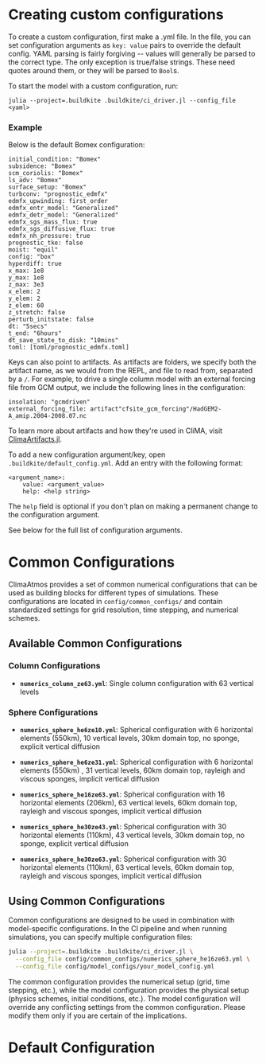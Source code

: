 
# Creating custom configurations
To create a custom configuration, first make a .yml file.
In the file, you can set configuration arguments as `key: value` pairs to override the default config.
YAML parsing is fairly forgiving -- values will generally be parsed to the correct type.
The only exception is true/false strings. These need quotes around them, or they will be parsed to `Bool`s.

To start the model with a custom configuration, run:

`julia --project=.buildkite .buildkite/ci_driver.jl --config_file <yaml>`

### Example
Below is the default Bomex configuration:
```
initial_condition: "Bomex"
subsidence: "Bomex"
scm_coriolis: "Bomex"
ls_adv: "Bomex"
surface_setup: "Bomex"
turbconv: "prognostic_edmfx"
edmfx_upwinding: first_order
edmfx_entr_model: "Generalized"
edmfx_detr_model: "Generalized"
edmfx_sgs_mass_flux: true
edmfx_sgs_diffusive_flux: true
edmfx_nh_pressure: true
prognostic_tke: false
moist: "equil"
config: "box"
hyperdiff: true
x_max: 1e8
y_max: 1e8
z_max: 3e3
x_elem: 2
y_elem: 2
z_elem: 60
z_stretch: false
perturb_initstate: false
dt: "5secs"
t_end: "6hours"
dt_save_state_to_disk: "10mins"
toml: [toml/prognostic_edmfx.toml]
```

Keys can also point to artifacts. As artifacts are folders, we specify both the artifact name, as we would from the REPL, and file to read from, separated by a `/`. For example, to drive a single
column model with an external forcing file from GCM output, we include the following lines in the
configuration:
```
insolation: "gcmdriven"
external_forcing_file: artifact"cfsite_gcm_forcing"/HadGEM2-A_amip.2004-2008.07.nc
```
To learn more about artifacts and how they're used in CliMA, visit [ClimaArtifacts.jl](https://github.com/CliMA/ClimaArtifacts).

To add a new configuration argument/key, open `.buildkite/default_config.yml`.
Add an entry with the following format:
```
<argument_name>:
    value: <argument_value>
    help: <help string>
```
The `help` field is optional if you don't plan on making a permanent change to the configuration argument.

See below for the full list of configuration arguments.

# Common Configurations

ClimaAtmos provides a set of common numerical configurations that can be used as building blocks for different types of simulations. These configurations are located in `config/common_configs/` and contain standardized settings for grid resolution, time stepping, and numerical schemes.

## Available Common Configurations

### Column Configurations
- **`numerics_column_ze63.yml`**: Single column configuration with 63 vertical levels

### Sphere Configurations
- **`numerics_sphere_he6ze10.yml`**: Spherical configuration with 6 horizontal elements (550km), 10 vertical levels, 30km domain top, no sponge, explicit vertical diffusion

- **`numerics_sphere_he6ze31.yml`**: Spherical configuration with 6 horizontal elements (550km) , 31 vertical levels, 60km domain top, rayleigh and viscous sponges, implicit vertical diffusion

- **`numerics_sphere_he16ze63.yml`**: Spherical configuration with 16 horizontal elements (206km), 63 vertical levels, 60km domain top, rayleigh and viscous sponges, implicit vertical diffusion

- **`numerics_sphere_he30ze43.yml`**: Spherical configuration with 30 horizontal elements (110km), 43 vertical levels, 30km domain top, no sponge, explicit vertical diffusion

- **`numerics_sphere_he30ze63.yml`**: Spherical configuration with 30 horizontal elements (110km), 63 vertical levels, 60km domain top, rayleigh and viscous sponges, implicit vertical diffusion

## Using Common Configurations

Common configurations are designed to be used in combination with model-specific configurations. In the CI pipeline and when running simulations, you can specify multiple configuration files:

```bash
julia --project=.buildkite .buildkite/ci_driver.jl \
  --config_file config/common_configs/numerics_sphere_he16ze63.yml \
  --config_file config/model_configs/your_model_config.yml
```

The common configuration provides the numerical setup (grid, time stepping, etc.), while the model configuration provides the physical setup (physics schemes, initial conditions, etc.). The model configuration will override any conflicting settings from the common configuration. Please modify them only if you are certain of the implications.

# Default Configuration
